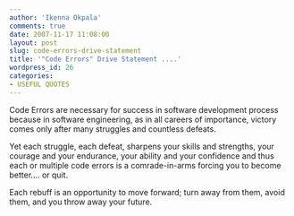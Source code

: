 ```yaml
---
author: 'Ikenna Okpala'
comments: true
date: 2007-11-17 11:08:00
layout: post
slug: code-errors-drive-statement
title: '"Code Errors" Drive Statement ....'
wordpress_id: 26
categories:
- USEFUL QUOTES
---
```


Code Errors are necessary for success in software development process because in software engineering, as in all careers of importance, victory comes only after many struggles and countless defeats.
<!--more-->

Yet each struggle, each defeat, sharpens your skills and strengths, your courage and your endurance, your ability and your confidence and thus each or multiple code errors is a comrade-in-arms forcing you to become better.... or quit.

Each rebuff is an opportunity to move forward; turn away from them, avoid them, and you throw away your future.
